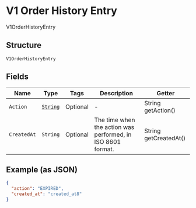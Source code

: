 
# V1 Order History Entry

V1OrderHistoryEntry

## Structure

`V1OrderHistoryEntry`

## Fields

| Name | Type | Tags | Description | Getter |
|  --- | --- | --- | --- | --- |
| `Action` | [`String`](../../doc/models/v1-order-history-entry-action.md) | Optional | - | String getAction() |
| `CreatedAt` | `String` | Optional | The time when the action was performed, in ISO 8601 format. | String getCreatedAt() |

## Example (as JSON)

```json
{
  "action": "EXPIRED",
  "created_at": "created_at8"
}
```

